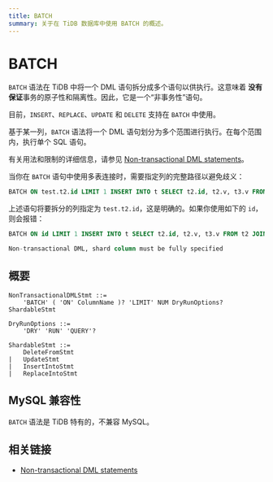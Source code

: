 ```yaml
---
title: BATCH
summary: 关于在 TiDB 数据库中使用 BATCH 的概述。
---
```


# BATCH

`BATCH` 语法在 TiDB 中将一个 DML 语句拆分成多个语句以供执行。这意味着 **没有保证**事务的原子性和隔离性。因此，它是一个“非事务性”语句。

目前，`INSERT`、`REPLACE`、`UPDATE` 和 `DELETE` 支持在 `BATCH` 中使用。

基于某一列，`BATCH` 语法将一个 DML 语句划分为多个范围进行执行。在每个范围内，执行单个 SQL 语句。

有关用法和限制的详细信息，请参见 [Non-transactional DML statements](/non-transactional-dml.md)。

当你在 `BATCH` 语句中使用多表连接时，需要指定列的完整路径以避免歧义：

```sql
BATCH ON test.t2.id LIMIT 1 INSERT INTO t SELECT t2.id, t2.v, t3.v FROM t2 JOIN t3 ON t2.k = t3.k;
```

上述语句将要拆分的列指定为 `test.t2.id`，这是明确的。如果你使用如下的 `id`，则会报错：

```sql
BATCH ON id LIMIT 1 INSERT INTO t SELECT t2.id, t2.v, t3.v FROM t2 JOIN t3 ON t2.k = t3.k;

Non-transactional DML, shard column must be fully specified
```

## 概要

```ebnf+diagram
NonTransactionalDMLStmt ::=
    'BATCH' ( 'ON' ColumnName )? 'LIMIT' NUM DryRunOptions? ShardableStmt

DryRunOptions ::=
    'DRY' 'RUN' 'QUERY'?

ShardableStmt ::=
    DeleteFromStmt
|   UpdateStmt
|   InsertIntoStmt
|   ReplaceIntoStmt
```

## MySQL 兼容性

`BATCH` 语法是 TiDB 特有的，不兼容 MySQL。

## 相关链接

* [Non-transactional DML statements](/non-transactional-dml.md)